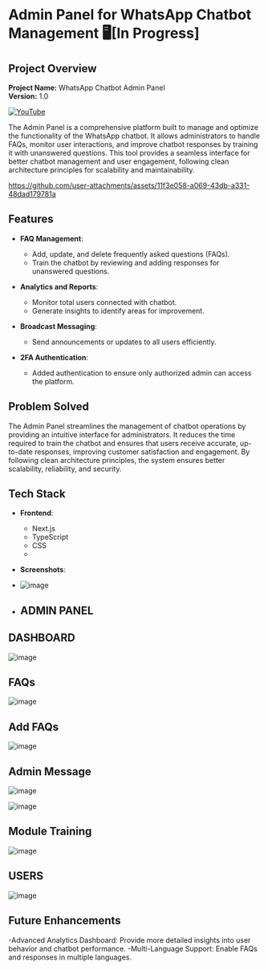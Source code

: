# Admin Panel for WhatsApp Chatbot Management 🖥️[In Progress]

## Project Overview

**Project Name:** WhatsApp Chatbot Admin Panel  
**Version:** 1.0  

[![YouTube](https://img.shields.io/badge/YouTube-FF0000?style=for-the-badge&logo=youtube&logoColor=white)](https://youtu.be/ZYrZ032HY6E)

The Admin Panel is a comprehensive platform built to manage and optimize the functionality of the WhatsApp chatbot. It allows administrators to handle FAQs, monitor user interactions, and improve chatbot responses by training it with unanswered questions. This tool provides a seamless interface for better chatbot management and user engagement, following clean architecture principles for scalability and maintainability.

https://github.com/user-attachments/assets/11f3e058-a069-43db-a331-48dad179781a


## Features

- **FAQ Management**: 
  - Add, update, and delete frequently asked questions (FAQs).  
  - Train the chatbot by reviewing and adding responses for unanswered questions.

- **Analytics and Reports**:  
  - Monitor total users connected with chatbot.  
  - Generate insights to identify areas for improvement.

- **Broadcast Messaging**:  
  - Send announcements or updates to all users efficiently.  

- **2FA Authentication**:  
  - Added authentication to ensure only authorized admin can access the platform.  

## Problem Solved

The Admin Panel streamlines the management of chatbot operations by providing an intuitive interface for administrators. It reduces the time required to train the chatbot and ensures that users receive accurate, up-to-date responses, improving customer satisfaction and engagement. By following clean architecture principles, the system ensures better scalability, reliability, and security.

## Tech Stack

- **Frontend**: 
  - Next.js  
  - TypeScript  
  - CSS
  - 
- **Screenshots**:
- ![image](https://github.com/user-attachments/assets/b7d235c1-b8f0-443d-a32a-b1ab2df57c11)

- ## ADMIN PANEL

## DASHBOARD
![image](https://github.com/user-attachments/assets/4ae71053-5194-4136-93e1-72d5a4faff42)

## FAQs
![image](https://github.com/user-attachments/assets/6195fd07-6f4c-4c60-84f6-561e124a0026)

## Add FAQs
![image](https://github.com/user-attachments/assets/af0ceafa-b8ef-40db-bc1f-fe57f7cacdae)

## Admin Message
![image](https://github.com/user-attachments/assets/ddc66a62-a983-4396-86a5-45a7a38ada94)

![image](https://github.com/user-attachments/assets/d14b2079-76cb-49c5-a0dc-3b4a83ca50b1)


## Module Training
![image](https://github.com/user-attachments/assets/71f98094-5ed3-44b1-91a2-cc309f02881d)


## USERS
![image](https://github.com/user-attachments/assets/2bc318f8-4155-4387-8ab4-68fd3b39be03)


## Future Enhancements
  -Advanced Analytics Dashboard: Provide more detailed insights into user behavior and chatbot performance.
  -Multi-Language Support: Enable FAQs and responses in multiple languages.
